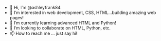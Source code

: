 - 👋 Hi, I’m @ashleyfrank84
- 👀 I’m interested in web development, CSS, HTML...building amazing web pages!
- 🌱 I’m currently learning advanced HTML and Python!
- 💞️ I’m looking to collaborate on HTML, Python, etc.
- 📫 How to reach me ... just say hi!

<!---
ashleyfrank84/ashleyfrank84 is a ✨ special ✨ repository because its `README.md` (this file) appears on your GitHub profile.
You can click the Preview link to take a look at your changes.
--->
